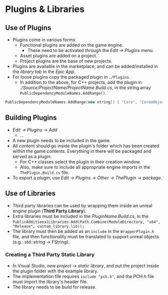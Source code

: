 # Plugins & Libraries

## Use of Plugins

- Plugins come in various forms:
  - Functional plugins are added on the game engine.
    - These need to be activated through the _Edit -> Plugins_ menu.
  - Asset plugins are added on a project.
  - Project plugins are the base of new projects.
- Plugins are available in the marketplace, and can be added/installed in the _library tab_ in the _Epic App_.
- For loose plugins copy the packaged plugin in `./Plugins`.
  - In addition to the above, for C++ projects, add the plugin in _./Source/ProjectName/ProjectName.Build.cs_, in the string array `PublicDependencyModuleNames.AddRange()`.

```c++
PublicDependencyModuleNames.AddRange(new string[] { "Core", "CoreUObject", "Engine", "InputCore", "CustomLoosePlugin" });
```

## Building Plugins

- _Edit -> Plugins -> Add_
  - ...
- A new plugin needs to be included in the game.
- All content should go inside the plugin's folder which has been created within the game contents. Everything in there will be packaged and served as a plugin.
  - For C++ classes select the plugin in their creation window.
  - Also, make sure to include all appropriate engine imports in the `ThePlugin.Build.cs` file.
- To export a plugin, use _Edit -> Plugins -> Other -> ThePlugin -> package_.

## Use of Libraries

- Third party libraries can be used by wrapping them inside an unreal engine plugin (**Third Party Library**).
- Extra libraries must be included in the _PluginName.Build.cs_, in the `PublicAdditionalLibraries.Add(Path.Combine(ModuleDirectory, "x64", "Release", custom_library.lib));`
- The library must then be added as an `include` in the `WrapperPlugin.h` file, and then functionality must be translated to support unreal objects (e.g.: std::string -> FString);

### Creating a Third Party Static Library

- In Visual Studio, _new project -> static library_, and put the project inside the plugin folder with the example library.
- The implementation file requires `include "pch.h"`, and the PCH.h file must import the library's header file.
- The library needs to be build for release.
